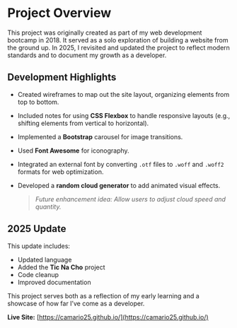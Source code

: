 # Project Overview

This project was originally created as part of my web development bootcamp in 2018. It served as a solo exploration of building a website from the ground up. In 2025, I revisited and updated the project to reflect modern standards and to document my growth as a developer.

## Development Highlights

- Created wireframes to map out the site layout, organizing elements from top to bottom.
- Included notes for using **CSS Flexbox** to handle responsive layouts (e.g., shifting elements from vertical to horizontal).
- Implemented a **Bootstrap** carousel for image transitions.
- Used **Font Awesome** for iconography.
- Integrated an external font by converting `.otf` files to `.woff` and `.woff2` formats for web optimization.
- Developed a **random cloud generator** to add animated visual effects.

  > *Future enhancement idea: Allow users to adjust cloud speed and quantity.*

## 2025 Update

This update includes:

- Updated language
- Added the **Tic Na Cho** project
- Code cleanup
- Improved documentation

This project serves both as a reflection of my early learning and a showcase of how far I’ve come as a developer.

**Live Site:** [https://camario25.github.io/](https://camario25.github.io/)

